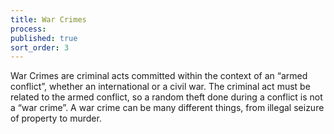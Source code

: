 ```yaml
---
title: War Crimes
process:
published: true
sort_order: 3
---
```



War Crimes are criminal acts committed within the context of an “armed conflict”, whether an international or a civil war. The criminal act must be related to the armed conflict, so a random theft done during a conflict is not a “war crime”. A war crime can be many different things, from illegal seizure of property to murder.